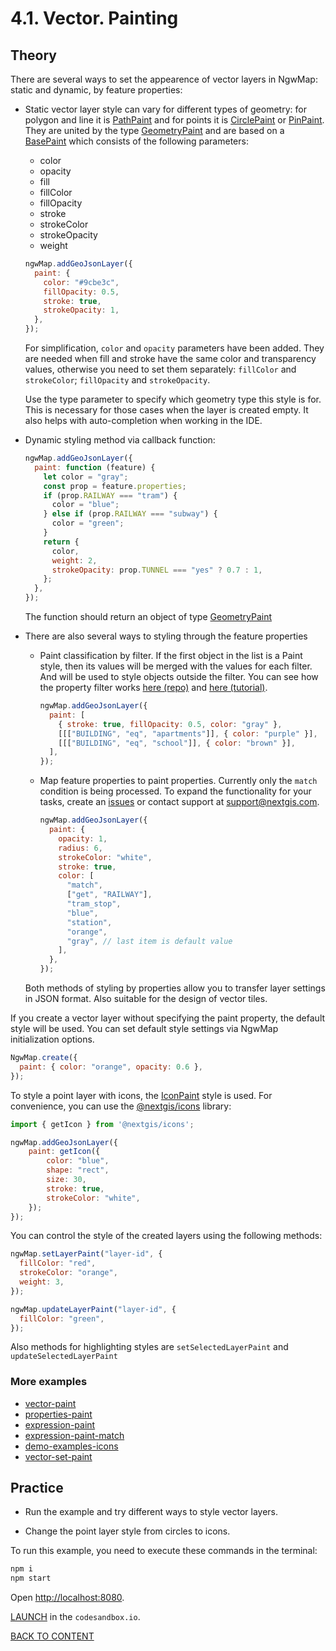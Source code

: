 # 4.1. Vector. Painting

## Theory

There are several ways to set the appearence of vector layers in NgwMap: static and dynamic, by feature properties:

- Static vector layer style can vary for different types of geometry: for polygon and line it is [PathPaint](https://code-api.nextgis.com/interfaces/paint.PathPaint.html) and for points it is [CirclePaint](https://code-api.nextgis.com/interfaces/paint.CirclePaint.html) or [PinPaint](https://code-api.nextgis.com/interfaces/paint.PinPaint.html). They are united by the type [GeometryPaint](https://code-api.nextgis.com/modules/paint.html#GeometryPaint) and are based on a [BasePaint](https://code-api.nextgis.com/interfaces/paint.BasePaint.html) which consists of the following parameters:

  - color
  - opacity
  - fill
  - fillColor
  - fillOpacity
  - stroke
  - strokeColor
  - strokeOpacity
  - weight

  ```javascript
  ngwMap.addGeoJsonLayer({
    paint: {
      color: "#9cbe3c",
      fillOpacity: 0.5,
      stroke: true,
      strokeOpacity: 1,
    },
  });
  ```

  For simplification, `color` and `opacity` parameters have been added. They are needed when fill and stroke have the same color and transparency values, otherwise you need to set them separately: `fillColor` and `strokeColor`; `fillOpacity` and `strokeOpacity`.

  Use the type parameter to specify which geometry type this style is for. This is necessary for those cases when the layer is created empty. It also helps with auto-completion when working in the IDE.

- Dynamic styling method via callback function:

  ```javascript
  ngwMap.addGeoJsonLayer({
    paint: function (feature) {
      let color = "gray";
      const prop = feature.properties;
      if (prop.RAILWAY === "tram") {
        color = "blue";
      } else if (prop.RAILWAY === "subway") {
        color = "green";
      }
      return {
        color,
        weight: 2,
        strokeOpacity: prop.TUNNEL === "yes" ? 0.7 : 1,
      };
    },
  });
  ```

  The function should return an object of type [GeometryPaint](https://code-api.nextgis.com/modules/paint.html#GeometryPaint)

- There are also several ways to styling through the feature properties

  - Paint classification by filter. If the first object in the list is a Paint style, then its values will be merged with the values for each filter. And will be used to style objects outside the filter. You can see how the property filter works [here (repo)](https://github.com/nextgis/nextgis_frontend/tree/master/packages/properties-filter) and [here (tutorial)](../5_4_vector_filtering).

    ```javascript
    ngwMap.addGeoJsonLayer({
      paint: [
        { stroke: true, fillOpacity: 0.5, color: "gray" },
        [[["BUILDING", "eq", "apartments"]], { color: "purple" }],
        [[["BUILDING", "eq", "school"]], { color: "brown" }],
      ],
    });
    ```

  - Map feature properties to paint properties. Currently only the `match` condition is being processed. To expand the functionality for your tasks, create an [issues](https://github.com/nextgis/nextgis_frontend/issues) or contact support at support@nextgis.com.

    ```javascript
    ngwMap.addGeoJsonLayer({
      paint: {
        opacity: 1,
        radius: 6,
        strokeColor: "white",
        stroke: true,
        color: [
          "match",
          ["get", "RAILWAY"],
          "tram_stop",
          "blue",
          "station",
          "orange",
          "gray", // last item is default value
        ],
      },
    });
    ```

  Both methods of styling by properties allow you to transfer layer settings in JSON format. Also suitable for the design of vector tiles.

If you create a vector layer without specifying the paint property, the default style will be used. You can set default style settings via NgwMap initialization options.

```javascript
NgwMap.create({
  paint: { color: "orange", opacity: 0.6 },
});
```

To style a point layer with icons, the [IconPaint](https://code-api.nextgis.com/interfaces/paint.IconPaint.html) style is used. For convenience, you can use the [@nextgis/icons](https://github.com/nextgis/nextgis_frontend/tree/master/packages/icons) library:

```javascript
import { getIcon } from '@nextgis/icons';

ngwMap.addGeoJsonLayer({
    paint: getIcon({
        color: "blue",
        shape: "rect",
        size: 30,
        stroke: true,
        strokeColor: "white",
    });
});
```

You can control the style of the created layers using the following methods:

```javascript
ngwMap.setLayerPaint("layer-id", {
  fillColor: "red",
  strokeColor: "orange",
  weight: 3,
});

ngwMap.updateLayerPaint("layer-id", {
  fillColor: "green",
});
```

Also methods for highlighting styles are `setSelectedLayerPaint` and `updateSelectedLayerPaint`

### More examples

- [vector-paint](https://code.nextgis.com/demo-examples-vector-paint)
- [properties-paint](https://code.nextgis.com/demo-examples-properties-paint)
- [expression-paint](https://code.nextgis.com/demo-examples-expression-paint)
- [expression-paint-match](https://code.nextgis.com/demo-examples-expression-paint-match)
- [demo-examples-icons](https://code.nextgis.com/demo-examples-icons)
- [vector-set-paint](https://code.nextgis.com/demo-examples-vector-set-paint)

## Practice

- Run the example and try different ways to style vector layers.

- Change the point layer style from circles to icons.

To run this example, you need to execute these commands in the terminal:

```bash
npm i
npm start
```

Open [http://localhost:8080](http://localhost:8080).

[LAUNCH](https://githubbox.com/nextgis/ngf-tutorial/tree/master/tutorials/5_1_vector_painting) in the `codesandbox.io`.

[BACK TO CONTENT](../../README.md)
